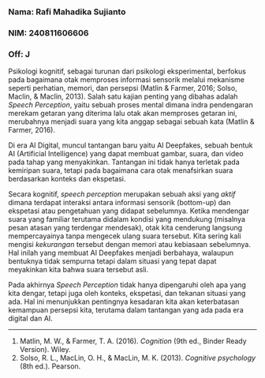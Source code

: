 ### Nama: Rafi Mahadika Sujianto
### NIM: 240811606606
### Off: J

Psikologi kognitif, sebagai turunan dari psikologi eksperimental, berfokus pada bagaimana otak memproses informasi sensorik melalui mekanisme seperti perhatian, memori, dan persepsi (Matlin & Farmer, 2016; Solso, Maclin, & Maclin, 2013). Salah satu kajian penting yang dibahas adalah _Speech Perception_, yaitu sebuah proses mental dimana indra pendengaran merekam getaran yang diterima lalu otak akan memproses getaran ini, merubahnya menjadi suara yang kita anggap sebagai sebuah kata (Matlin & Farmer, 2016).

Di era AI Digital, muncul tantangan baru yaitu AI Deepfakes, sebuah bentuk AI (Artificial Intelligence) yang dapat membuat gambar, suara, dan video pada tahap yang menyakinkan. Tantangan ini tidak hanya terletak pada kemiripan suara, tetapi pada bagaimana cara otak menafsirkan suara berdasarkan konteks dan ekspetasi.

Secara kognitif, _speech perception_ merupakan sebuah aksi yang _aktif_ dimana terdapat interaksi antara informasi sensorik (bottom-up) dan ekspetasi atau pengetahuan yang didapat sebelumnya. Ketika mendengar suara yang familiar terutama didalam kondisi yang mendukung (misalnya pesan atasan yang terdengar mendesak), otak kita cenderung langsung mempercayainya tanpa mengecek ulang suara tersebut. Kita sering kali mengisi _kekurangan_ tersebut dengan memori atau kebiasaan sebelumnya. Hal inilah yang membuat AI Deepfakes menjadi berbahaya, walaupun bentuknya tidak sempurna tetapi dalam situasi yang tepat dapat meyakinkan kita bahwa suara tersebut asli.

Pada akhirnya _Speech Perception_ tidak hanya dipengaruhi oleh apa yang kita dengar, tetapi juga oleh konteks, ekspetasi, dan tekanan situasi yang ada. Hal ini menunjukkan pentingnya kesadaran kita akan keterbatasan kemampuan persepsi kita, terutama dalam tantangan yang ada pada era digital dan AI.





------
1. Matlin, M. W., & Farmer, T. A. (2016). _Cognition_ (9th ed., Binder Ready Version). Wiley.
2. Solso, R. L., MacLin, O. H., & MacLin, M. K. (2013). _Cognitive psychology_ (8th ed.). Pearson.